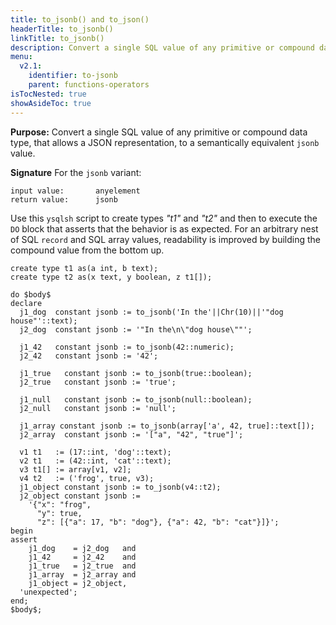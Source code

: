 ```yaml
---
title: to_jsonb() and to_json()
headerTitle: to_jsonb()
linkTitle: to_jsonb()
description: Convert a single SQL value of any primitive or compound data type, that allows a JSON representation, to a semantically equivalent jsonb value.
menu:
  v2.1:
    identifier: to-jsonb
    parent: functions-operators
isTocNested: true
showAsideToc: true
---
```


**Purpose:** Convert a single SQL value of any primitive or compound data type, that allows a JSON representation, to a semantically equivalent `jsonb` value.

**Signature** For the `jsonb` variant:

```
input value:       anyelement
return value:      jsonb
```

Use this `ysqlsh` script to create types _"t1"_ and _"t2"_ and then to execute the `DO` block that asserts that the behavior is as expected. For an arbitrary nest of SQL `record` and SQL array values, readability is improved by building the compound value from the bottom up.

```postgresql
create type t1 as(a int, b text);
create type t2 as(x text, y boolean, z t1[]);

do $body$
declare
  j1_dog  constant jsonb := to_jsonb('In the'||Chr(10)||'"dog house"'::text);
  j2_dog  constant jsonb := '"In the\n\"dog house\""';

  j1_42   constant jsonb := to_jsonb(42::numeric);
  j2_42   constant jsonb := '42';

  j1_true   constant jsonb := to_jsonb(true::boolean);
  j2_true   constant jsonb := 'true';

  j1_null   constant jsonb := to_jsonb(null::boolean);
  j2_null   constant jsonb := 'null';

  j1_array constant jsonb := to_jsonb(array['a', 42, true]::text[]);
  j2_array  constant jsonb := '["a", "42", "true"]';

  v1 t1   := (17::int, 'dog'::text);
  v2 t1   := (42::int, 'cat'::text);
  v3 t1[] := array[v1, v2];
  v4 t2   := ('frog', true, v3);
  j1_object constant jsonb := to_jsonb(v4::t2);
  j2_object constant jsonb :=
    '{"x": "frog",
      "y": true,
      "z": [{"a": 17, "b": "dog"}, {"a": 42, "b": "cat"}]}';
begin
assert
    j1_dog    = j2_dog   and
    j1_42     = j2_42    and
    j1_true   = j2_true  and
    j1_array  = j2_array and
    j1_object = j2_object,
  'unexpected';
end;
$body$;
```
